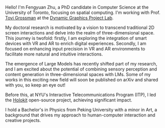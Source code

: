 Hello! I'm Fengyuan Zhu, a PhD candidate in Computer Science at the University of Toronto, focusing on spatial computing. I'm working with Prof. <a href="https://www.tovigrossman.com/" target="_blank" rel="noopener noreferrer">Tovi Grossman</a> at the <a href="https://www.dgp.toronto.edu/" target="_blank" rel="noopener noreferrer">Dynamic Graphics Project Lab</a>.

My doctoral research is motivated by a vision to transcend traditional 2D screen interactions and delve into the realm of three-dimensional space. This journey is twofold: firstly, I am exploring the integration of smart devices with VR and AR to enrich digital experiences. Secondly, I am focused on enhancing input precision in VR and AR environments to facilitate more natural and intuitive interactions.

The emergence of Large Models has recently shifted part of my research, and I am excited about the potential of combining sensory perception and content generation in three-dimensional spaces with LMs. Some of my works in this exciting new field will soon be published on arXiv and shared with you, so keep an eye out!

Before this, at NYU's Interactive Telecommunications Program (ITP), I led the <a href="https://1.holokit.io/" target="_blank" rel="noopener noreferrer">Holokit</a> open-source project, achieving significant impact.

I hold a Bachelor's in Physics from Peking University with a minor in Art, a background that drives my approach to human-computer interaction and creative projects.